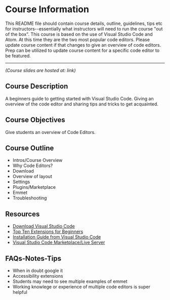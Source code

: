 # Course Information

This README file should contain course details, outline, guidelines, tips etc for instructors--essentially what instructors will need to run the course "out of the box".
This course is based on the use of Visual Studio Code and Atom. At this time they are the two most popular code editors. Please update course content if that changes to give an overview of code editors. Prep can be utilized to update course content for a specific code editor to be featured. 
<hr>

_(Course slides are hosted at: link)_
## Course Description

A beginners guide to getting started with Visual Studio Code. Giving an overview of the code editor and sharing tips and tricks to get acquainted. 

## Course Objectives

Give students an overview of  Code Editors. 

## Course Outline

* Intros/Course Overview
* Why Code Editors? 
* Download
* Overview of layout 
* Settings
* Plugins/Marketplace
* Emmet
* Troubleshooting

<!-- ## Suggested Exercises

* Create an index file. Live code emmet abbreviations 
* Lorem ipsum dolor sit amet -->

## Resources

*  [Download Visual Studio Code](#https://code.visualstudio.com/download)
* [Top Ten Extensions for Beginners](#https://blog.devgenius.io/10-basic-vs-code-visual-studio-code-extensions-for-beginners-5f2b2aac7c3f)
* [Installation Guide from Visual Studio Code](#https://code.visualstudio.com/learn/get-started/basics)
* [Visual Studio Code Marketplace/Live Server](#https://marketplace.visualstudio.com/items?itemName=ritwickdey.LiveServer)


## FAQs-Notes-Tips

* When in doubt google it 
* Accessibility extensions 
* Students may need to see multiple examples of emmet 
* Working knowlege or experience of multiple code editors is super helpful
